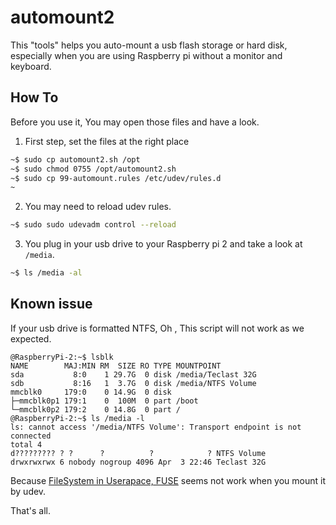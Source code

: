 automount2
==========

This "tools" helps you auto-mount a usb flash storage or hard disk, especially when you are using Raspberry pi without a monitor and keyboard.

How To
-------

Before you use it, You may open those files and have a look.

1. First step, set the files at the right place 
```bash
~$ sudo cp automount2.sh /opt
~$ sudo chmod 0755 /opt/automount2.sh
~$ sudo cp 99-automount.rules /etc/udev/rules.d
~
```

2. You may need to reload udev rules.
```bash
~$ sudo sudo udevadm control --reload
```


3. You plug in your usb drive to your Raspberry pi 2 and take a look at `/media`.
```bash
~$ ls /media -al
```


Known issue
-----------

If your usb drive is formatted NTFS, Oh , This script will not work as we expected.
```
@RaspberryPi-2:~$ lsblk
NAME        MAJ:MIN RM  SIZE RO TYPE MOUNTPOINT
sda           8:0    1 29.7G  0 disk /media/Teclast 32G
sdb           8:16   1  3.7G  0 disk /media/NTFS Volume
mmcblk0     179:0    0 14.9G  0 disk
├─mmcblk0p1 179:1    0  100M  0 part /boot
└─mmcblk0p2 179:2    0 14.8G  0 part /
@RaspberryPi-2:~$ ls /media -l
ls: cannot access '/media/NTFS Volume': Transport endpoint is not connected
total 4
d????????? ? ?      ?          ?            ? NTFS Volume
drwxrwxrwx 6 nobody nogroup 4096 Apr  3 22:46 Teclast 32G

``` 

Because [FileSystem in Userapace, FUSE](https://zh.wikipedia.org/zh-cn/FUSE) seems not work when you mount it by udev.


That's all.
